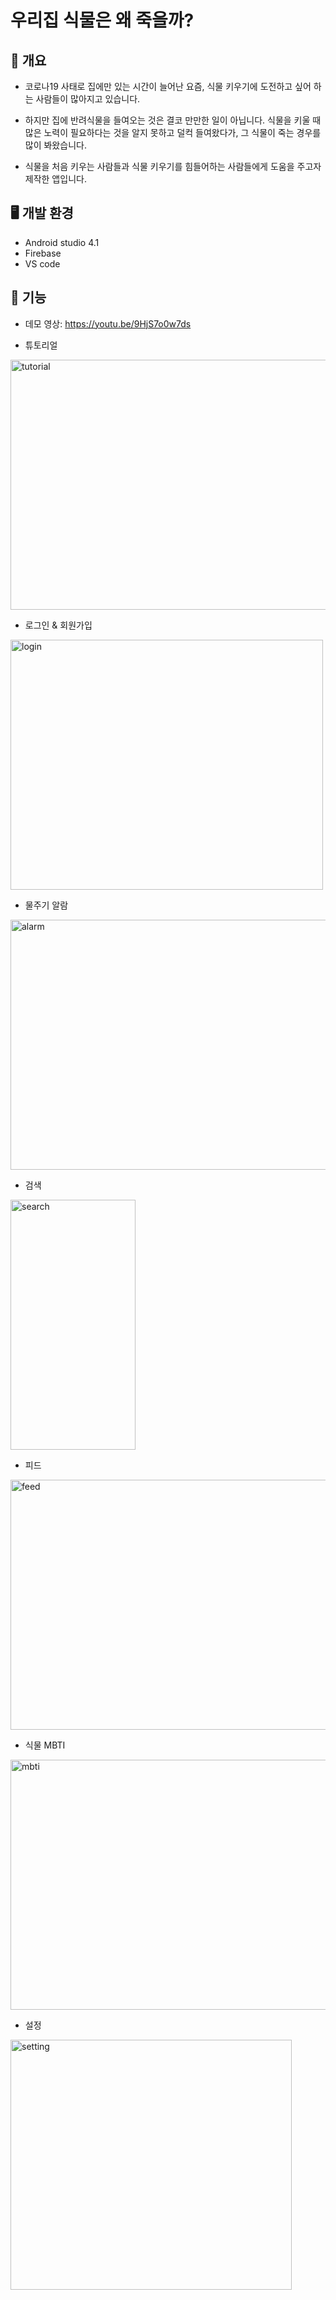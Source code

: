 # 우리집 식물은 왜 죽을까?

## 🌵 개요

* 코로나19 사태로 집에만 있는 시간이 늘어난 요즘, 식물 키우기에 도전하고 싶어 하는 사람들이 많아지고 있습니다. 
* 하지만 집에 반려식물을 들여오는 것은 결코 만만한 일이 아닙니다. 식물을 키울 때 많은 노력이 필요하다는 것을 알지 못하고 덜컥 들여왔다가, 그 식물이 죽는 경우를 많이 봐왔습니다.   

* 식물을 처음 키우는 사람들과 식물 키우기를 힘들어하는 사람들에게 도움을 주고자 제작한 앱입니다. 

## 🖥️ 개발 환경
* Android studio 4.1
* Firebase
* VS code

## 🌿 기능
* 데모 영상: <https://youtu.be/9HjS7o0w7ds>

* 튜토리얼   

<img src="https://user-images.githubusercontent.com/66013544/131212471-3a2d0f3c-1570-46b1-8705-289e4300b481.png" width="800px" height="400px" title="튜토리얼 화면" alt="tutorial"></img><br/>

* 로그인 & 회원가입      

<img src= "https://user-images.githubusercontent.com/66013544/131212798-07f7f05d-8eb8-48ff-8676-875898772f90.png"
width="500px" height="400px" title="로그인 화면" alt="login"></img><br/>

* 물주기 알람   

<img src="https://user-images.githubusercontent.com/66013544/131212811-c6dc68ce-6e47-42df-8dc3-932b4d19d1d3.png"
width="800px" height="400px" title="알람 화면" alt="alarm"></img><br/>

* 검색   

<img src="https://user-images.githubusercontent.com/66013544/131212823-475b080e-654b-46d3-9782-3b7461611755.png" width="200px" height="400px" title="검색 화면" alt="search"></img><br/>

* 피드      

<img src="https://user-images.githubusercontent.com/66013544/131212832-d5d878aa-01df-41bd-8c2c-1af000863d26.png" width="650px" height="400px" title="피드 화면" alt="feed"></img><br/>

* 식물 MBTI   

<img src="https://user-images.githubusercontent.com/66013544/131212855-a9d11352-9f4b-443a-89d7-b692533e5221.png"
width="800px" height="400px" title="mbti 화면" alt="mbti"></img><br/>

* 설정      

<img src="https://user-images.githubusercontent.com/66013544/131212866-dd9f631d-b79f-4c00-bb9a-0beba5dec8e2.png" width="450px" height="400px" title="설정 화면" alt="setting"></img><br/>
